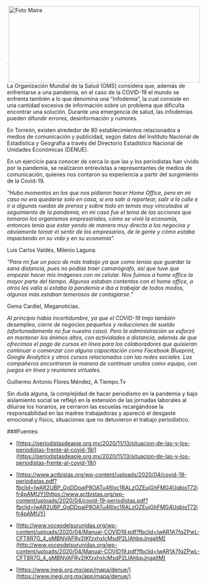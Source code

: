 <p>
   <a title="ir a Otras Publicaciones" href="http://www.trcimplan.gob.mx/autores/maira-ivonne-flores-reyes.html"><img class="img-responsive contenido-imagen" src="../imagenes/128/lic-maira-ivonne-flores-reyes-top5.png" align="right" alt="Foto Maira" width="500" height="200"></a>

</p>

</br></br></br></br></br></br></br></br>

---

La Organización Mundial de la Salud (OMS) considera que, además de enfrentarse a una pandemia, en el caso de la COVID-19 el mundo se enfrenta también a lo que denomina una “infodemia”, la cual consiste en una cantidad excesiva de información sobre un problema que dificulta encontrar una solución. Durante una emergencia de salud, las infodemias pueden difundir errores, desinformación y rumores.

En Torreón, existen alrededor de 80 establecimientos relacionados a medios de comunicación y publicidad, según datos del Instituto Nacional de Estadística y Geografía a través del Directorio Estadístico Nacional de Unidades Económicas (DENUE).

En un ejercicio para conocer de cerca lo que las y los periodistas han vivido por la pandemia, se realizaron entrevistas a representantes de medios de comunicación, quienes nos contaron su experiencia a partir del surgimiento de la Covid-19.

*“Hubo momentos en los que nos pidieron hacer Home Office, pero en mi caso no era quedarse solo en casa, sí era salir a reportear, salir a la calle e ir a algunas ruedas de prensa y sobre todo en temas muy vinculados al seguimiento de la pandemia, en mi caso fue el tema de las acciones que tomaron los organismos empresariales, cómo se vivió la economía, entonces tenía que estar yendo de manera muy directa a los negocios y obviamente tomar el sentir de los empresarios, de la gente y cómo estaba
impactando en su vida y en su economía”.*

 Luis Carlos Valdés, Milenio Laguna.

*“Para mí fue un poco de más trabajo ya que como tenías que guardar la sana distancia, pues no podías traer camarógrafo, así que tuve que empezar hacer mis imágenes con mi celular. Nos fuimos a home office la mayor parte del tiempo. Algunos estaban contentos con el home office, a otros les valía si estaba la pandemia e iba a trabajar de todos modos, algunos más estaban temerosos de contagiarse.”*

Gema Cardiel, Meganoticias.

*Al principio había incertidumbre, ya que el COVID-19 trajo también desempleo, cierre de negocios pequeños y reducciones de sueldo (afortunadamente no fue nuestro caso).
Pero la administración se esforzó en mantener los ánimos altos, con actividades a distancia, además de que ofrecimos el pago de cursos en línea para los colaboradores que quisieran continuar o comenzar con alguna capacitación como Facebook Blueprint, Google Analytics y otros cursos relacionados con las redes sociales. Los compañeros encontraron la manera de continuar unidos como equipo, con juegos en línea y reuniones virtuales.*

Guillermo Antonio Flores Méndez, A Tiempo.Tv

Sin duda alguna, la complejidad de hacer periodismo en la pandemia y bajo aislamiento social se reflejó en la extensión de las jornadas laborales al diluirse los horarios, se cerraron las escuelas recargándose la responsabilidad en las madres trabajadoras y apareció el desgaste emocional y físico, situaciones que no detuvieron el trabajo periodístico.



###Fuentes:

- [https://periodistasdeapie.org.mx/2020/11/13/situacion-de-las-y-los-periodistas-frente-al-covid-19/](https://periodistasdeapie.org.mx/2020/11/13/situacion-de-las-y-los-periodistas-frente-al-covid-19/)

- [https://www.actbistas.org/wp-content/uploads/2020/04/covid-19-periodistas.pdf?fbclid=IwAR2UBP_GgDDpajP8OATu46Ixc1RALzOZEujGhFMG4UqbjoT72ifr4pAMfJY](https://www.actbistas.org/wp-content/uploads/2020/04/covid-19-periodistas.pdf?fbclid=IwAR2UBP_GgDDpajP8OATu46Ixc1RALzOZEujGhFMG4UqbjoT72ifr4pAMfJY)

- [http://www.vocesdelsurunidas.org/wp-content/uploads/2020/04/Manual-COVID19.pdf?fbclid=IwAR1A7fqZPwL-CFT8R7G_4_gMBNVAFRy2IKfzxhxIcMsdP2LIAhbpJngaItM](http://www.vocesdelsurunidas.org/wp-content/uploads/2020/04/Manual-COVID19.pdf?fbclid=IwAR1A7fqZPwL-CFT8R7G_4_gMBNVAFRy2IKfzxhxIcMsdP2LIAhbpJngaItM)

- [https://www.inegi.org.mx/app/mapa/denue/](https://www.inegi.org.mx/app/mapa/denue/)

